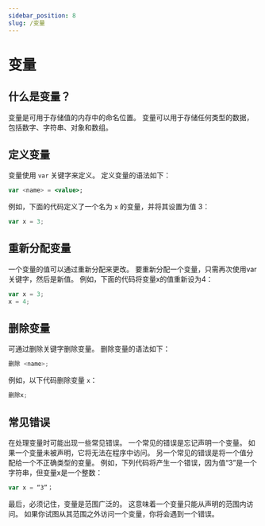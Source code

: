 ```yaml
---
sidebar_position: 8
slug: /变量
---
```


# 变量


## 什么是变量？

变量是可用于存储值的内存中的命名位置。 变量可以用于存储任何类型的数据，包括数字、字符串、对象和数组。

## 定义变量

变量使用 `var` 关键字来定义。 定义变量的语法如下：

```jsx
var <name> = <value>;
```

例如，下面的代码定义了一个名为 `x` 的变量，并将其设置为值 3：
```jsx
var x = 3;
```

## 重新分配变量
一个变量的值可以通过重新分配来更改。 要重新分配一个变量，只需再次使用var关键字，然后是新值。 例如，下面的代码将变量x的值重新设为4：
```jsx
var x = 3;
x = 4;
```

## 删除变量
可通过删除关键字删除变量。 删除变量的语法如下：
```jsx
删除 <name>;
```

例如，以下代码删除变量 `x`：

```jsx
删除x;
```

## 常见错误

在处理变量时可能出现一些常见错误。 一个常见的错误是忘记声明一个变量。 如果一个变量未被声明，它将无法在程序中访问。 另一个常见的错误是将一个值分配给一个不正确类型的变量。 例如，下列代码将产生一个错误，因为值“3”是一个字符串，但变量x是一个整数：

```jsx
var x = “3”；
```

最后，必须记住，变量是范围广泛的。 这意味着一个变量只能从声明的范围内访问。 如果你试图从其范围之外访问一个变量，你将会遇到一个错误。